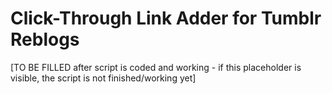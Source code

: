# Click-Through Link Adder for Tumblr Reblogs

[TO BE FILLED after script is coded and working - if this placeholder is visible, the script is not finished/working yet]